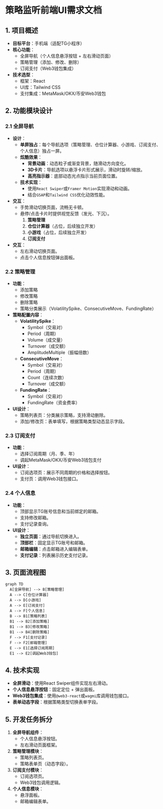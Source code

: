 # 策略监听前端UI需求文档

## 1. 项目概述
- **目标平台**：手机端（适配TG小程序）
- **核心功能**：
  - 全屏导航（个人信息悬浮按钮 + 左右滑动页面）
  - 策略管理（添加、修改、删除）
  - 订阅支付（Web3钱包集成）
- **技术选型**：
  - 框架：React
  - UI库：Tailwind CSS
  - 支付集成：MetaMask/OKX/币安Web3钱包

## 2. 功能模块设计

### 2.1 全屏导航
- **设计**：
  - **单屏独占**：每个导航选项（策略管理、仓位计算器、小游戏、订阅支付、个人信息）独占一屏。
  - **炫酷效果**：
    - **背景动画**：动态粒子或渐变背景，随滑动方向变化。
    - **3D卡片**：导航选项以悬浮卡片形式展示，滑动时旋转/缩放。
    - **高亮指示器**：底部动态光点指示当前页面位置。
  - **技术实现**：
    - 使用`React Swiper`或`Framer Motion`实现滑动和动画。
    - 结合`GSAP`和`Tailwind CSS`优化动效性能。
- **交互**：
  - 手势滑动切换页面，流畅无卡顿。
  - 悬停/点击卡片时提供视觉反馈（发光、下沉）。
    1. **策略管理**
    2. **仓位计算器**（占位，后续独立开发）
    3. **小游戏**（占位，后续独立开发）
    4. **订阅支付**
- **交互**：
  - 左右滑动切换页面。
  - 点击个人信息按钮弹出面板。

### 2.2 策略管理
- **功能**：
  - 添加策略
  - 修改策略
  - 删除策略
  - 策略分类展示（VolatilitySpike、ConsecutiveMove、FundingRate）
- **策略配置内容**：
  - **VolatilitySpike**：
    - Symbol（交易对）
    - Period（周期）
    - Volume（成交量）
    - Turnover（成交额）
    - AmplitudeMultiple（振幅倍数）
  - **ConsecutiveMove**：
    - Symbol（交易对）
    - Period（周期）
    - Count（连续次数）
    - Turnover（成交额）
  - **FundingRate**：
    - Symbol（交易对）
    - FundingRate（资金费率）
- **UI设计**：
  - 策略列表页：分类展示策略，支持滑动删除。
  - 添加/修改页：表单填写，根据策略类型动态显示字段。

### 2.3 订阅支付
- **功能**：
  - 选择订阅周期（月、季、年）
  - 调起MetaMask/OKX/币安Web3钱包支付
- **UI设计**：
  - 订阅选项页：展示不同周期的价格和选择按钮。
  - 支付页：调用Web3钱包接口。

### 2.4 个人信息
- **功能**：
  - 顶部显示TG账号信息和当前绑定的邮箱。
  - 支持修改邮箱。
  - 支付记录查询。
- **UI设计**：
  - **独立页面**：通过导航切换进入。
  - **顶部栏**：固定显示TG账号和邮箱。
  - **邮箱编辑**：点击邮箱进入编辑表单。
  - **支付记录**：列表展示历史支付记录。

## 3. 页面流程图
```mermaid
graph TD
  A[全屏导航] --> B[策略管理]
  A --> C[仓位计算器]
  A --> D[小游戏]
  A --> E[订阅支付]
  A --> F[个人信息]
  B --> B1[策略列表]
  B1 --> B2[添加策略]
  B1 --> B3[修改策略]
  B1 --> B4[删除策略]
  F --> F1[支付记录]
  F --> F2[邮箱管理]
  E --> E1[选择订阅周期]
  E1 --> E2[调起Web3钱包]
```

## 4. 技术实现
- **全屏滑动**：使用React Swiper组件实现左右滑动。
- **个人信息悬浮按钮**：固定定位 + 弹出面板。
- **Web3钱包集成**：使用`@web3-react`或`wagmi`库调用钱包接口。
- **表单动态字段**：根据策略类型切换表单字段。

## 5. 开发任务拆分
1. **全屏导航组件**：
   - 个人信息悬浮按钮。
   - 左右滑动页面框架。
2. **策略管理模块**：
   - 策略列表页。
   - 策略表单页（动态字段）。
3. **订阅支付模块**：
   - 订阅选项页。
   - Web3钱包调用逻辑。
4. **个人信息模块**：
   - 悬浮面板。
   - 邮箱编辑表单。